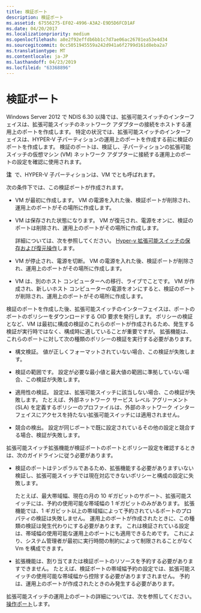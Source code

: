 ```yaml
---
title: 検証ポート
description: 検証ポート
ms.assetid: 67556275-EF02-4996-A3A2-E9D5D6FCD1AF
ms.date: 04/20/2017
ms.localizationpriority: medium
ms.openlocfilehash: a8e2f92effdb6bb1c7d7ae06ac26781ea53e4d34
ms.sourcegitcommit: 0cc5051945559a242d941a6f2799d161d8eba2a7
ms.translationtype: MT
ms.contentlocale: ja-JP
ms.lasthandoff: 04/23/2019
ms.locfileid: "63368896"
---
```

# <a name="validation-ports"></a>検証ポート


Windows Server 2012 で NDIS 6.30 以降では、拡張可能スイッチのインターフェイスは、拡張可能スイッチのネットワーク アダプターの接続をホストする運用上のポートを作成します。 特定の状況では、拡張可能スイッチのインターフェイスは、HYPER-V 子パーティションの運用上のポートを作成する前に検証のポートを作成します。 検証のポートは、検証し、子パーティションの拡張可能スイッチの仮想マシン (VM) ネットワーク アダプターに接続する運用上のポートの設定を確認に使用されます。

**注**  で、HYPER-V 子パーティションは、VM でとも呼ばれます。

 

次の条件下では、この検証ポートが作成されます。

-   VM が最初に作成します。 VM の電源を入れた後、検証ポートが削除され、運用上のポートがその場所に作成します。

-   VM は保存された状態になります。 VM が復元され、電源をオンに、検証のポートは削除され、運用上のポートがその場所に作成します。

    詳細については、次を参照してください。 [Hyper-v 拡張可能スイッチの保存および復元操作](hyper-v-extensible-switch-save-and-restore-operations.md)します。

-   VM が停止され、電源を切断。 VM の電源を入れた後、検証ポートが削除され、運用上のポートがその場所に作成します。

-   VM は、別のホスト コンピューターへの移行、ライブでことです。 VM が作成され、新しいホスト コンピューターの電源をオンにすると、検証のポートが削除され、運用上のポートがその場所に作成します。

検証のポートを作成した後、拡張可能スイッチのインターフェイスは、ポートのポートのポリシーをダウンロードする OID 要求を発行します。 ポリシーの検証となど、VM は最初に構成の検証のこれらのポートが作成されるため、発生する検証が実行時ではなく、構成時に適していることが重要ですが。 拡張機能は、これらのポートに対して次の種類のポリシーの検証を実行する必要があります。

-   構文検証。 値が正しくフォーマットされていない場合、この検証が失敗します。

-   検証の範囲です。 設定が必要な最小値と最大値の範囲に準拠していない場合、この検証が失敗します。

-   適用性の検証。 設定は、拡張可能スイッチに該当しない場合、この検証が失敗します。 たとえば、外部ネットワーク サービス レベル アグリーメント (SLA) を定義するポリシーのプロファイルは、外部のネットワーク インターフェイスにアクセスを持たない拡張可能スイッチには適用されません。

-   競合の検出。 設定が同じポートで既に設定されているその他の設定と競合する場合、検証が失敗します。

拡張可能スイッチ拡張機能が検証ポートのポートとポリシー設定を確認するときは、次のガイドラインに従う必要があります。

-   検証のポートはテンポラルであるため、拡張機能する必要がありますいない検証し、拡張可能スイッチでは現在対応できないポリシーと構成の設定に失敗します。

    たとえば、最大帯域幅、現在の月の 10 ギガビットのサポート、拡張可能スイッチには、予約の使用可能な帯域幅の 1 ギガビットのみがあります。 拡張機能では、1 ギガビット以上の帯域幅によって予約されているポートのプロパティの検証は失敗しません。 運用上のポートが作成されたときに、この種類の検証は発生代わりにする必要があります。 これは検証されている設定は、帯域幅の使用可能な運用上のポートにも適用できるためです。 これにより、システム管理者が最初に実行時間の制約によって制限されることがなく Vm を構成できます。

-   拡張機能は、割り当てまたは検証ポートのリソースを予約する必要がありますできません。 たとえば、検証ポートの帯域幅予約の設定では、拡張可能スイッチの使用可能な帯域幅から控除する必要がありますされません。 予約は、運用上のポートが作成されたときのみ発生する必要があります。

拡張可能スイッチの運用上のポートの詳細については、次を参照してください。[操作ポート](operational-ports.md)します。

 

 





